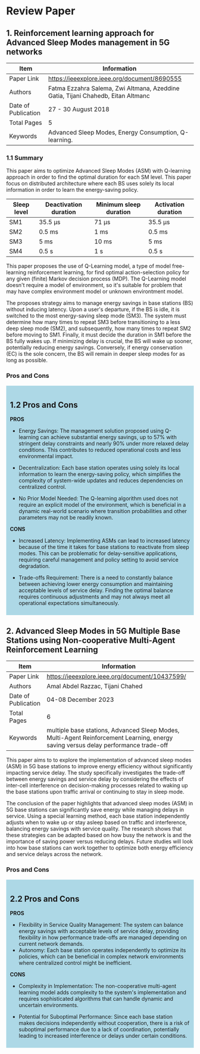 # Review Paper

## 1. Reinforcement learning approach for Advanced Sleep Modes management in 5G networks

| Item | Information | 
| -------- | -------- | 
|Paper Link|https://ieeexplore.ieee.org/document/8690555|
|Authors|Fatma Ezzahra Salema, Zwi Altmana, Azeddine Gatia, Tijani Chahedb, Eitan Altmanc|
|Date of Publication|27 - 30 August 2018|
|Total Pages|5|
|Keywords|Advanced Sleep Modes, Energy Consumption, Q-learning.|

### 1.1 Summary
This paper aims to optimize Advanced Sleep Modes (ASM) with Q-learning approach in order to find the optimal duration for each SM level. This paper focus on distributed architecture where each BS uses solely its local information in order to learn the energy-saving policy. 

| Sleep level | Deactivation duration | Minimum sleep duration | Activation duration |
|-------------|-----------------------|------------------------|---------------------|
| SM1         | 35.5 µs               | 71 µs                  | 35.5 µs             |
| SM2         | 0.5 ms                | 1 ms                   | 0.5 ms              |
| SM3         | 5 ms                  | 10 ms                  | 5 ms                |
| SM4         | 0.5 s                 | 1 s                    | 0.5 s               |

This paper proposes the use of Q-Learning model, a type of model free-learning reinforcement learning, for find optimal action-selection policy for any given (finite) Markov decision process (MDP). The Q-Learning model doesn't require a model of environment, so it's suitable for problem that may have complex environment model or unknown environtment model.

The proposes strategy aims to manage energy savings in base stations (BS) without inducing latency. Upon a user's departure, if the BS is idle, it is switched to the most energy-saving sleep mode (SM3). The system must determine how many times to repeat SM3 before transitioning to a less deep sleep mode (SM2), and subsequently, how many times to repeat SM2 before moving to SM1. Finally, it must decide the duration in SM1 before the BS fully wakes up. If minimizing delay is crucial, the BS will wake up sooner, potentially reducing energy savings. Conversely, if energy conservation (EC) is the sole concern, the BS will remain in deeper sleep modes for as long as possible.

### Pros and Cons
<div style="background-color: #ADD8E6; padding: 10px;">

## 1.2 Pros and Cons

**PROS**
* Energy Savings: The management solution proposed using Q-learning can achieve substantial energy savings, up to 57% with stringent delay constraints and nearly 90% under more relaxed delay conditions. This contributes to reduced operational costs and less environmental impact.

* Decentralization: Each base station operates using solely its local information to learn the energy-saving policy, which simplifies the complexity of system-wide updates and reduces dependencies on centralized control.

* No Prior Model Needed: The Q-learning algorithm used does not require an explicit model of the environment, which is beneficial in a dynamic real-world scenario where transition probabilities and other parameters may not be readily known.
    
**CONS**
* Increased Latency: Implementing ASMs can lead to increased latency because of the time it takes for base stations to reactivate from sleep modes. This can be problematic for delay-sensitive applications, requiring careful management and policy setting to avoid service degradation.

* Trade-offs Requirement: There is a need to constantly balance between achieving lower energy consumption and maintaining acceptable levels of service delay. Finding the optimal balance requires continuous adjustments and may not always meet all operational expectations simultaneously.

</div>
    
## 2. Advanced Sleep Modes in 5G Multiple Base Stations using Non-cooperative Multi-Agent Reinforcement Learning

| Item | Information | 
| -------- | -------- | 
|Paper Link|https://ieeexplore.ieee.org/document/10437599/|
|Authors|Amal Abdel Razzac, Tijani Chahed|
|Date of Publication|04-08 December 2023|
|Total Pages|6|
|Keywords|multiple base stations, Advanced Sleep Modes, Multi-Agent Reinforcement Learning, energy saving versus delay performance trade-off|

This paper aims to to explore the implementation of advanced sleep modes (ASM) in 5G base stations to improve energy efficiency without significantly impacting service delay. The study specifically investigates the trade-off between energy savings and service delay by considering the effects of inter-cell interference on decision-making processes related to waking up the base stations upon traffic arrival or continuing to stay in sleep mode.


The conclusion of the paper highlights that advanced sleep modes (ASM) in 5G base stations can significantly save energy while managing delays in service. Using a special learning method, each base station independently adjusts when to wake up or stay asleep based on traffic and interference, balancing energy savings with service quality. The research shows that these strategies can be adapted based on how busy the network is and the importance of saving power versus reducing delays. Future studies will look into how base stations can work together to optimize both energy efficiency and service delays across the network.

### Pros and Cons
<div style="background-color: #ADD8E6; padding: 10px;">

## 2.2 Pros and Cons

**PROS**
* Flexibility in Service Quality Management: The system can balance energy savings with acceptable levels of service delay, providing flexibility in how performance trade-offs are managed depending on current network demands.
* Autonomy: Each base station operates independently to optimize its policies, which can be beneficial in complex network environments where centralized control might be inefficient.
    
**CONS**
* Complexity in Implementation: The non-cooperative multi-agent learning model adds complexity to the system's implementation and requires sophisticated algorithms that can handle dynamic and uncertain environments.
    
* Potential for Suboptimal Performance: Since each base station makes decisions independently without cooperation, there is a risk of suboptimal performance due to a lack of coordination, potentially leading to increased interference or delays under certain conditions.

</div>

